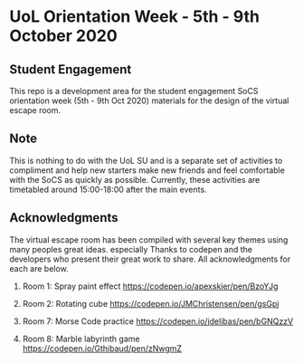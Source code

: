 # UoL Orientation Week - 5th - 9th October 2020

## Student Engagement

This repo is a development area for the student engagement SoCS orientation week (5th - 9th Oct 2020) materials for the design of the virtual escape room. 

## Note

This is nothing to do with the UoL SU and is a separate set of activities to compliment and help new starters make new friends and feel comfortable with the SoCS as quickly as possible. Currently, these activities are timetabled around 15:00-18:00 after the main events. 

## Acknowledgments

The virtual escape room has been compiled with several key themes using many peoples great ideas. especially Thanks to codepen and the developers who present their great work to share. All acknowledgments for each are below.

1. Room 1: Spray paint effect https://codepen.io/apexskier/pen/BzoYJg

1. Room 2: Rotating cube https://codepen.io/JMChristensen/pen/gsGpj 

1. Room 7: Morse Code practice https://codepen.io/jdelibas/pen/bGNQzzV 

1. Room 8: Marble labyrinth game https://codepen.io/Gthibaud/pen/zNwgmZ


